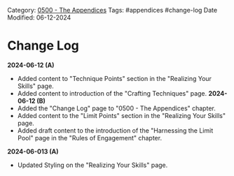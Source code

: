 Category: [0500 - The Appendices](0500%20-%20The%20Appendices.md)
Tags: #appendices #change-log
Date Modified: 06-12-2024

# Change Log

**2024-06-12 (A)**
- Added content to "Technique Points" section in the "Realizing Your Skills" page.
- Added content to introduction of the "Crafting Techniques" page.
**2024-06-12 (B)**
- Added the "Change Log" page to "0500 - The Appendices" chapter.
- Added content to the "Limit Points" section in the "Realizing Your Skills" page.
- Added draft content to the introduction of the "Harnessing the Limit Pool" page in the "Rules of Engagement" chapter.

**2024-06-013 (A)**
- Updated Styling on the "Realizing Your Skills" page.